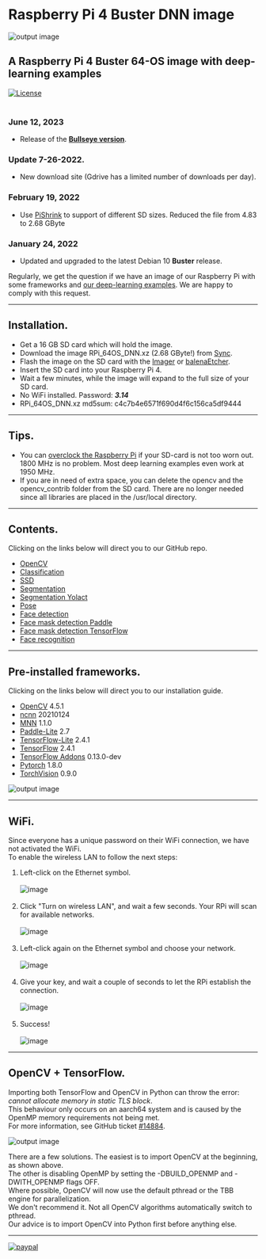 # Raspberry Pi 4 Buster DNN image
![output image]( https://qengineering.eu/images/Water7.webp )<br/>
## A Raspberry Pi 4 Buster 64-OS image with deep-learning examples
[![License](https://img.shields.io/badge/License-BSD%203--Clause-blue.svg)](https://opensource.org/licenses/BSD-3-Clause)<br/><br/>
### June 12, 2023
- Release of the [**Bullseye version**](https://github.com/Qengineering/RPi-Bullseye-DNN-image).

### Update 7-26-2022. 
- New download site (Gdrive has a limited number of downloads per day).<br/>

### February 19, 2022
- Use [PiShrink](https://github.com/Drewsif/PiShrink) to support of different SD sizes. Reduced the file from 4.83 to 2.68 GByte <br/>

### January 24, 2022
- Updated and upgraded to the latest Debian 10 **Buster** release.<br/>

Regularly, we get the question if we have an image of our Raspberry Pi with some frameworks and [our deep-learning examples](https://qengineering.eu/deep-learning-examples-on-raspberry-32-64-os.html). We are happy to comply with this request.

------------

## Installation.

- Get a 16 GB SD card which will hold the image. 
- Download the image RPi_64OS_DNN.xz (2.68 GByte!) from [Sync](https://ln5.sync.com/dl/00118ac90/hvi2wsfy-i7dus6ch-ae4q94ya-x5k9ir3i).
- Flash the image on the SD card with the [Imager](https://www.raspberrypi.org/software/) or [balenaEtcher](https://www.balena.io/etcher/).
- Insert the SD card into your Raspberry Pi 4.
- Wait a few minutes, while the image will expand to the full size of your SD card.
- No WiFi installed. Password: ***3.14***
- RPi_64OS_DNN.xz md5sum: c4c7b4e6571f690d4f6c156ca5df9444

------------

## Tips.

* You can [overclock the Raspberry Pi](https://qengineering.eu/overclocking-the-raspberry-pi-4.html) if your SD-card is not too worn out. 1800 MHz is no problem. Most deep learning examples even work at 1950 MHz.<br/>
* If you are in need of extra space, you can delete the opencv and the opencv_contrib folder from the SD card. There are no longer needed since all libraries are placed in the /usr/local directory.

------------

## Contents.

Clicking on the links below will direct you to our GitHub repo.<br>

- [OpenCV](https://github.com/Qengineering/OpenCV-Livecam-Raspberry-Pi)
- [Classification](https://github.com/Qengineering/TensorFlow_Lite_Classification_RPi_64-bits)
- [SSD](https://github.com/Qengineering/TensorFlow_Lite_SSD_RPi_64-bits)
- [Segmentation](https://github.com/Qengineering/TensorFlow_Lite_Segmentation_RPi_64-bit)
- [Segmentation Yolact](https://github.com/Qengineering/Yolact-ncnn-Raspberry-Pi-4)
- [Pose](https://github.com/Qengineering/TensorFlow_Lite_Pose_RPi_64-bits)
- [Face detection](https://github.com/Qengineering/Face-detection-Raspberry-Pi-32-64-bits)
- [Face mask detection Paddle](https://github.com/Qengineering/Face-Mask-Detection-Raspberry-Pi-64-bits)
- [Face mask detection TensorFlow](https://github.com/Qengineering/TensorFlow_Lite_Face_Mask_RPi_64-bits)
- [Face recognition](https://github.com/Qengineering/Face-Recognition-Raspberry-Pi-64-bits)

------------

## Pre-installed frameworks.

Clicking on the links below will direct you to our installation guide.<br>

- [OpenCV](https://qengineering.eu/deep-learning-with-opencv-on-raspberry-pi-4.html) 4.5.1
- [ncnn](https://qengineering.eu/install-ncnn-on-raspberry-pi-4.html) 20210124
- [MNN](https://qengineering.eu/install-mnn-on-raspberry-pi-4.html) 1.1.0
- [Paddle-Lite](https://qengineering.eu/install-paddle-lite-on-raspberry-pi-4.html) 2.7
- [TensorFlow-Lite](https://qengineering.eu/install-tensorflow-2-lite-on-raspberry-64-os.html) 2.4.1
- [TensorFlow](https://qengineering.eu/install-tensorflow-2.4.0-on-raspberry-64-os.html) 2.4.1
- [TensorFlow Addons](https://qengineering.eu/install-tensorflow-2.4.0-on-raspberry-64-os.html) 0.13.0-dev
- [Pytorch](https://qengineering.eu/install-pytorch-on-raspberry-pi-4.html) 1.8.0
- [TorchVision](https://qengineering.eu/install-pytorch-on-raspberry-pi-4.html) 0.9.0

![output image](https://qengineering.eu/images/SD_frameworks.png)

------------

## WiFi.

Since everyone has a unique password on their WiFi connection, we have not activated the WiFi.<br/>
To enable the wireless LAN to follow the next steps:<br/>

1) Left-click on the Ethernet symbol.<br/><br/>
![image](https://user-images.githubusercontent.com/44409029/124445112-8eb8e880-dd7f-11eb-80e6-121dc31fd0b8.png)<br/><br/>
2) Click "Turn on wireless LAN", and wait a few seconds. Your RPi will scan for available networks.<br/><br/>
![image](https://user-images.githubusercontent.com/44409029/124445876-39310b80-dd80-11eb-97ff-1ef8f8c477e8.png)<br/><br/>
3) Left-click again on the Ethernet symbol and choose your network.<br/><br/>
![image](https://user-images.githubusercontent.com/44409029/124446101-64b3f600-dd80-11eb-9385-eee4fd730268.png)<br/><br/>
4) Give your key, and wait a couple of seconds to let the RPi establish the connection.<br/><br/>
![image](https://user-images.githubusercontent.com/44409029/124447227-74800a00-dd81-11eb-9c47-bee6b2b84bc1.png)<br/><br/>
5) Success! <br/><br/>
![image](https://user-images.githubusercontent.com/44409029/124446775-063b4780-dd81-11eb-9fd8-2d597ad31cee.png)

------------

## OpenCV + TensorFlow.

Importing both TensorFlow and OpenCV in Python can throw the error: _cannot allocate memory in static TLS block_.<br/>
This behaviour only occurs on an aarch64 system and is caused by the OpenMP memory requirements not being met.<br/>
For more information, see GitHub ticket [#14884](https://github.com/opencv/opencv/issues/14884).<br/>

![output image](https://qengineering.eu/images/SwapImportOpenCVRPi.png)

There are a few solutions. The easiest is to import OpenCV at the beginning, as shown above.<br/>
The other is disabling OpenMP by setting the -DBUILD_OPENMP and -DWITH_OPENMP flags OFF.<br/>
Where possible, OpenCV will now use the default pthread or the TBB engine for parallelization.<br/>
We don't recommend it. Not all OpenCV algorithms automatically switch to pthread.<br/>
Our advice is to import OpenCV into Python first before anything else.<br/>

------------

[![paypal](https://qengineering.eu/images/TipJarSmall4.png)](https://www.paypal.com/cgi-bin/webscr?cmd=_s-xclick&hosted_button_id=CPZTM5BB3FCYL) 

